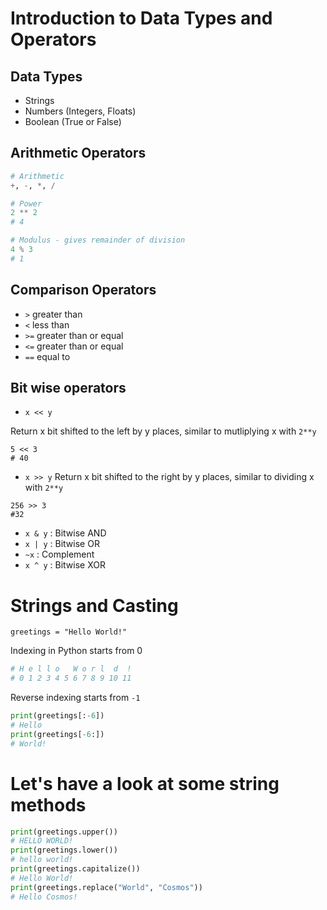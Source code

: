 # Introduction to Data Types and Operators

## Data Types
- Strings
- Numbers (Integers, Floats)
- Boolean (True or False)

## Arithmetic Operators

```python
# Arithmetic
+, -, *, /

# Power
2 ** 2
# 4

# Modulus - gives remainder of division
4 % 3
# 1
```

## Comparison Operators

- `>` greater than
- `<` less than
- `>=` greater than or equal
- `<=` greater than or equal
- `==` equal to 

## Bit wise operators
- `x << y`

Return x bit shifted to the left by y places, similar to mutliplying x with `2**y`
```
5 << 3
# 40
```

- `x >> y`
Return x bit shifted to the right by y places, similar to dividing x with `2**y`
```
256 >> 3
#32
```
- `x & y` : Bitwise AND
- `x | y` : Bitwise OR
- `~x` : Complement
- `x ^ y` : Bitwise XOR



# Strings and Casting

`greetings = "Hello World!"`

Indexing in Python starts from 0
```python
# H e l l o   W o r l  d  !
# 0 1 2 3 4 5 6 7 8 9 10 11

```
Reverse indexing starts from `-1`
```python
print(greetings[:-6])
# Hello 
print(greetings[-6:])
# World!
```

# Let's have a look at some string methods

```python 
print(greetings.upper())
# HELLO WORLD!
print(greetings.lower())
# hello world!
print(greetings.capitalize())
# Hello World!
print(greetings.replace("World", "Cosmos"))
# Hello Cosmos!
```

